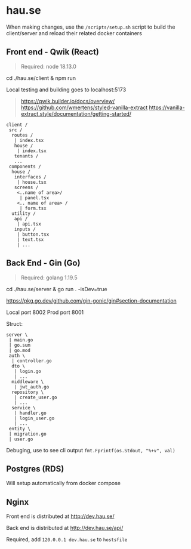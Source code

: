 # hau.se

When making changes, use the `/scripts/setup.sh` script to build the client/server and reload their related docker containers

## Front end - Qwik (React)

> Required: node 18.13.0

cd ./hau.se/client & npm run

Local testing and building goes to localhost:5173

> https://qwik.builder.io/docs/overview/
> https://github.com/wmertens/styled-vanilla-extract
> https://vanilla-extract.style/documentation/getting-started/

```
client /
 src /
  routes /
   | index.tsx
   house /
    | index.tsx
   tenants /
   ...
 components /
  house /
   interfaces /
    | house.tsx
   screens /
    <..name of area>/
     | panel.tsx
    <.. name of area> /
     | form.tsx
  utility /
   api /
    | api.tsx
   inputs /
    | button.tsx
    | text.tsx
    | ...
```

## Back End - Gin (Go)

> Required: golang 1.19.5

cd ./hau.se/server & go run . -isDev=true

https://pkg.go.dev/github.com/gin-gonic/gin#section-documentation

Local port 8002
Prod port 8001

Struct:
```
server \
 | main.go
 | go.sum
 | go.mod
 auth \
  | controller.go
  dto \
   | login.go
   | ...
  middleware \
   | jwt_auth.go
  repository \
   | create_user.go
   | ...
  service \
   | handler.go
   | login_user.go
   | ...
 entity \
 | migration.go
 | user.go
```

Debuging, use to see cli output `fmt.Fprintf(os.Stdout, "%+v", val)`

## Postgres (RDS)

Will setup automatically from docker compose

## Nginx

Front end is distributed at http://dev.hau.se/

Back end is distributed at http://dev.hau.se/api/

Required, add `120.0.0.1 dev.hau.se` to `hostsfile`